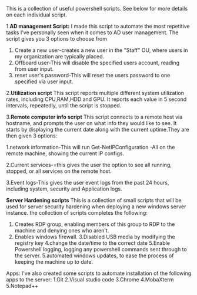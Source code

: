 This is a collection of useful powershell scripts. See below for more details on each individual script.


1.**AD management Script:**
I made this script to automate the most repetitive tasks I've personally seen when it comes to AD user management. The script gives you 3 options to choose from
1. Create a new user-creates a new user in the "Staff" OU, where users in my organization are typically placed. 
2. Offboard user-This will disable the specified users account, reading from user input. 
3. reset user's password-This will reset the users password to one specified via user input.

2.**Utilization script**
This script reports multiple different system utilization rates, including CPU,RAM,HDD and GPU. It reports each value in 5 second intervals, repeatedly, until the script is stopped. 

3.**Remote computer info script**
This script connects to a remote host via hostname, and prompts the user on what info they would like to see. It starts  by displaying the current date along with the current uptime.They are then given 3 options:

1.network information-This will run  Get-NetIPConfiguration -All  on the remote machine, showing the current IP configs. 

2.Current services-=this gives the user the option to see all running, stopped, or all services on the remote host.

3.Event logs-This gives the user event logs from the past 24 hours, including system, security and Application logs.

**Server Hardening scripts**
This is a collection of small scripts that will be used for server security hardening when deploying a new windows server instance. the collection of scripts completes the following:
1. Creates RDP group, enabling members of this group to RDP to the machine and denying ones who aren't.
2. Enables windows firewall. 
3.Disabled USB media by modifying the registry key
4.change the date/time to the correct date
5.Enable Powershell logging, logging any powershell commands sent through to the server.
5.automated windows updates, to ease the process of keeping the machine up to date.

Apps:
I've also created some scripts to automate installation of the following apps to the server:
1.Git
2.Visual studio code
3.Chrome
4.MobaXterm
5.Notepad++
